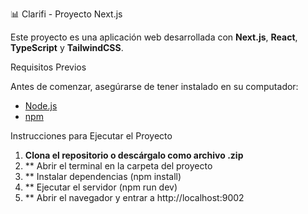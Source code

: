 📊 Clarifi - Proyecto Next.js

Este proyecto es una aplicación web desarrollada con **Next.js**, **React**, **TypeScript** y **TailwindCSS**.  

 Requisitos Previos

Antes de comenzar, asegúrarse de tener instalado en su computador:

- [Node.js](https://nodejs.org/) 
- [npm](https://www.npmjs.com/) 

 Instrucciones para Ejecutar el Proyecto

1. **Clona el repositorio o descárgalo como archivo .zip**
2. ** Abrir el terminal en la carpeta del proyecto
3. ** Instalar dependencias (npm install)
4. ** Ejecutar el servidor (npm run dev)
5. ** Abrir el navegador y entrar a http://localhost:9002



